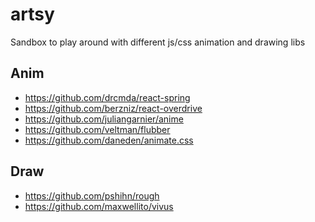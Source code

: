 # artsy
Sandbox to play around with different js/css animation and drawing libs

Anim
---
- https://github.com/drcmda/react-spring
- https://github.com/berzniz/react-overdrive
- https://github.com/juliangarnier/anime
- https://github.com/veltman/flubber
- https://github.com/daneden/animate.css

Draw
---
- https://github.com/pshihn/rough
- https://github.com/maxwellito/vivus
